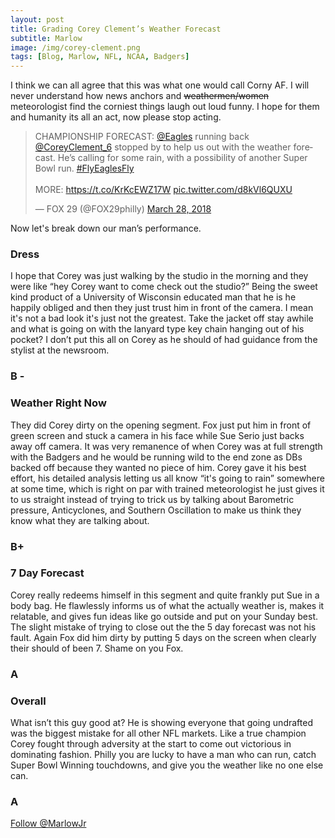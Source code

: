 ```yaml
---
layout: post
title: Grading Corey Clement’s Weather Forecast
subtitle: Marlow
image: /img/corey-clement.png
tags: [Blog, Marlow, NFL, NCAA, Badgers]
---
```


I think we can all agree that this was what one would call Corny AF.  I will never understand how news anchors and ~~weathermen/women~~ meteorologist find the corniest things laugh out loud funny.  I hope for them and humanity its all an act, now please stop acting. 


<blockquote class="twitter-video" data-lang="en"><p lang="en" dir="ltr">CHAMPIONSHIP FORECAST: <a href="https://twitter.com/Eagles?ref_src=twsrc%5Etfw">@Eagles</a>​ running back <a href="https://twitter.com/CoreyClement_6?ref_src=twsrc%5Etfw">@CoreyClement_6</a> stopped by to help us out with the weather forecast. He’s calling for some rain, with a possibility of another Super Bowl run. <a href="https://twitter.com/hashtag/FlyEaglesFly?src=hash&amp;ref_src=twsrc%5Etfw">#FlyEaglesFly</a> <br><br>MORE: <a href="https://t.co/KrKcEWZ17W">https://t.co/KrKcEWZ17W</a> <a href="https://t.co/d8kVl6QUXU">pic.twitter.com/d8kVl6QUXU</a></p>&mdash; FOX 29 (@FOX29philly) <a href="https://twitter.com/FOX29philly/status/978983372218421250?ref_src=twsrc%5Etfw">March 28, 2018</a></blockquote>
<script async src="https://platform.twitter.com/widgets.js" charset="utf-8"></script>



Now let's break down our man’s performance. 

### Dress 
I hope that Corey was just walking by the studio in the morning and they were like “hey Corey want to come check out the studio?” Being the sweet kind product of a University of Wisconsin educated man that he is he happily obliged and then they just  trust him in front of the camera.  I mean it's not a bad look it's just not the greatest.  Take the jacket off stay awhile and what is going on with the lanyard type key chain hanging out of his pocket?  I don’t put this all on Corey as he should of had guidance from the stylist at the newsroom. 

### B -

### Weather Right Now
They did Corey dirty on the opening segment.  Fox just put him in front of green screen and stuck a camera in his face while Sue Serio just backs away off camera.  It was very remanence of when Corey was at full strength with the Badgers and he would be running wild to the end zone as DBs backed off because they wanted no piece of him.  Corey gave it his best effort, his detailed analysis letting us all know “it's going to rain” somewhere at some time, which is right on par with trained meteorologist he just gives it to us straight instead of trying to trick us by talking about Barometric pressure, Anticyclones, and Southern Oscillation to make us think they know what they are talking about.  

### B+

### 7 Day Forecast
Corey really redeems himself  in this segment and quite frankly put Sue in a body bag.  He flawlessly informs us of what the actually weather is, makes it relatable, and gives fun ideas like go outside and put on your Sunday best. The slight mistake of trying to close out the the 5 day forecast was not his fault.  Again Fox did him dirty by putting 5 days on the screen when clearly their should of been 7.  Shame on you Fox. 

### A


### Overall
What isn’t this guy good at?  He is showing everyone that going undrafted was the biggest mistake for all other NFL markets. Like a true champion Corey fought through adversity at the start to come out victorious in dominating fashion. Philly you are lucky to have a man who can run, catch Super Bowl Winning touchdowns, and give you the weather like no one else can.  

### A




<a href="https://twitter.com/MarlowJr?ref_src=twsrc%5Etfw" class="twitter-follow-button" data-show-count="false">Follow @MarlowJr</a><script async src="https://platform.twitter.com/widgets.js" charset="utf-8"></script>
